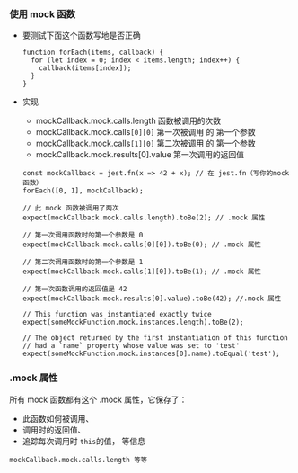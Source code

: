 ### 使用 mock 函数

- 要测试下面这个函数写地是否正确

  ```JS
  function forEach(items, callback) {
    for (let index = 0; index < items.length; index++) {
      callback(items[index]);
    }
  }
  ```

- 实现

  - mockCallback.mock.calls.length 函数被调用的次数
  - mockCallback.mock.calls`[0][0]` 第一次被调用 的 第一个参数
  - mockCallback.mock.calls`[1][0]` 第二次被调用 的 第一个参数
  - mockCallback.mock.results[0].value 第一次调用的返回值

  ```JS
  const mockCallback = jest.fn(x => 42 + x); // 在 jest.fn（写你的mock函数）
  forEach([0, 1], mockCallback);
  
  // 此 mock 函数被调用了两次
  expect(mockCallback.mock.calls.length).toBe(2); // .mock 属性
  
  // 第一次调用函数时的第一个参数是 0
  expect(mockCallback.mock.calls[0][0]).toBe(0); // .mock 属性
  
  // 第二次调用函数时的第一个参数是 1
  expect(mockCallback.mock.calls[1][0]).toBe(1); // .mock 属性
  
  // 第一次函数调用的返回值是 42
  expect(mockCallback.mock.results[0].value).toBe(42); //.mock 属性
  
  // This function was instantiated exactly twice
  expect(someMockFunction.mock.instances.length).toBe(2);
  
  // The object returned by the first instantiation of this function
  // had a `name` property whose value was set to 'test'
  expect(someMockFunction.mock.instances[0].name).toEqual('test');
  ```

  

### .mock 属性

所有 mock 函数都有这个 .mock 属性，它保存了：

- 此函数如何被调用、
- 调用时的返回值、
- 追踪每次调用时 `this`的值， 等信息

```JS
mockCallback.mock.calls.length 等等
```



